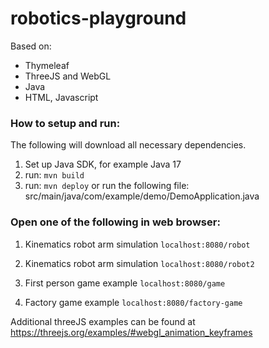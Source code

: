 # robotics-playground

Based on:
- Thymeleaf
- ThreeJS and WebGL
- Java
- HTML, Javascript

### How to setup and run:
The following will download all necessary dependencies.
1) Set up Java SDK, for example Java 17
2) run:
   ```mvn build```
3) run:
   ```mvn deploy```
or run the following file:
src/main/java/com/example/demo/DemoApplication.java


### Open one of the following in web browser:

1) Kinematics robot arm simulation
   ```localhost:8080/robot```

2) Kinematics robot arm simulation
   ```localhost:8080/robot2```

3) First person game example
   ```localhost:8080/game```

4) Factory game example
   ```localhost:8080/factory-game```


Additional threeJS examples can be found at https://threejs.org/examples/#webgl_animation_keyframes


